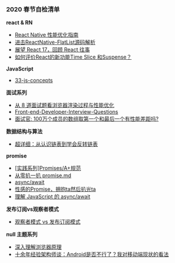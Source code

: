 ### 2020 春节自检清单

**react & RN**
- [React Native 性能优化指南](https://zhuanlan.zhihu.com/p/101919597)
- [进击ReactNative-FlatList源码解析](https://juejin.im/post/5d2f0cde6fb9a07eba2c7269)
- [展望 React 17，回顾 React 往事](https://zhuanlan.zhihu.com/p/40160380)
- [如何评价React的新功能Time Slice 和Suspense？](https://www.zhihu.com/question/268028123/answer/333291298)

**JavaScript**
- [33-js-concepts](https://github.com/JTangming/33-js-concepts/blob/master/README.md#%E7%9B%AE%E5%BD%95)

**面试系列**
- [从 8 道面试题看浏览器渲染过程与性能优化](https://github.com/webfansplz/article/issues/39)
- [Front-end-Developer-Interview-Questions](https://github.com/h5bp/Front-end-Developer-Interview-Questions/blob/master/src/translations/chinese/README.md)
- [面试官: 100万个成员的数组取第一个和最后一个有性能差距吗?](https://juejin.im/post/5d75a5266fb9a06b1a56b137)

**数据结构与算法**
- [超详细：从认识链表到学会反转链表](https://mp.weixin.qq.com/s/U8a8KTUH5oPc999dOIbbhg)

**promise**
- [[实践系列]Promises/A+规范](https://github.com/webfansplz/article/issues/3)
- [从零扒一扒 promise.md](./从零扒一扒promise.md)
- [async/await](https://github.com/hushicai/hushicai.github.io/issues/31)
- [性感的Promise，拥抱ta然后扒光ta](https://juejin.im/post/5ab20c58f265da23a228fe0f#heading-5)
- [理解 JavaScript 的 async/await](https://segmentfault.com/a/1190000007535316)

**发布订阅vs观察者模式**
- [观察者模式 vs 发布订阅模式](https://zhuanlan.zhihu.com/p/51357583)

**null 主题系列**
- [深入理解浏览器原理](https://zhuanlan.zhihu.com/p/96986818)
- [十余年经验架构师谈：Android是否不行了？我对移动端现状的看法](https://zhuanlan.zhihu.com/p/106991114)